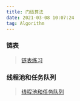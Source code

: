 ```yaml
---
title: 门徒算法
date: 2021-03-08 10:07:24
tag: Algorithm
---
```


### 链表
>[链表练习](/algorithm/Study/LinkedList "链表的练习")

### 线程池和任务队列
>[线程池和任务队列](/algorithm/Study/Queue "线程池和任务队列")